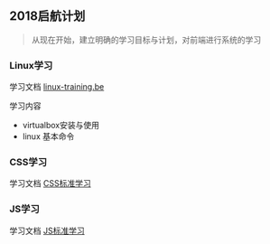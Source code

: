 ## 2018启航计划

> 从现在开始，建立明确的学习目标与计划，对前端进行系统的学习

### Linux学习
学习文档 [linux-training.be](http://linux-training.be/index.php?nav=fundamentals)

学习内容
- virtualbox安装与使用
- linux 基本命令


### CSS学习
学习文档 [CSS标准学习](http://wiki.n.miui.com/pages/viewpage.action?pageId=10697911)

### JS学习
学习文档 [JS标准学习](http://wiki.n.miui.com/pages/viewpage.action?pageId=12786083)
